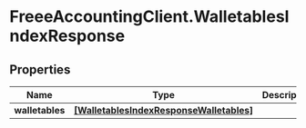 # FreeeAccountingClient.WalletablesIndexResponse

## Properties
Name | Type | Description | Notes
------------ | ------------- | ------------- | -------------
**walletables** | [**[WalletablesIndexResponseWalletables]**](WalletablesIndexResponseWalletables.md) |  | 


